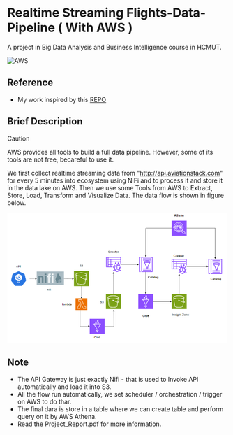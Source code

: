 # Realtime Streaming Flights-Data-Pipeline ( With AWS )
A project in Big Data Analysis and Business Intelligence course in HCMUT.

![AWS](https://www.google.com/url?sa=i&url=https%3A%2F%2Fwww.simplilearn.com%2Ftutorials%2Faws-tutorial%2Fwhat-is-aws&psig=AOvVaw11d48msgYWLKx62MNkxFha&ust=1713013340732000&source=images&cd=vfe&opi=89978449&ved=0CBIQjRxqFwoTCMiV3Y7evIUDFQAAAAAdAAAAABA3)

## Reference
* My work inspired by this [REPO]([https://github.com/XSiddhSaraf/Covid-19-Data-Pipeline-Based-On-Messaging-and-Analysis)

## Brief Description
> [!CAUTION]
> AWS provides all tools to build a full data pipeline. However, some of its tools are not free, becareful to use it.

We first collect realtime streaming data from "http://api.aviationstack.com" for every 5 minutes into ecosystem using NiFi and to process it and store it in the data lake on AWS. Then we use some Tools from AWS to Extract, Store, Load, Transform and Visualize Data. The data flow is shown in figure below.

![Data Flow](figure/image.png)

## Note
* The API Gateway is just exactly Nifi - that is used to Invoke API automatically and load it into S3.
* All the flow run automatically, we set scheduler / orchestration / trigger on AWS to do thar.
* The final dara is store in a table where we can create table and perform query on it by AWS Athena.
* Read the Project_Report.pdf for more information.



